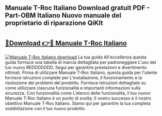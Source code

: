 ## Manuale T-Roc Italiano Download gratuit PDF - Part-OBM Italiano Nuovo manuale del proprietario di riparazione QiKlt

# <h2><a href="http://df9uvj9.blite.top/?on=Manuale+T-Roc+Italiano">🔗Download 👉🔴 Manuale T-Roc Italiano</a></h2>

[![Manuale T-Roc Italiano download](https://i.imgur.com/lujVjoI.png)](http://df9uvj9.blite.top/?on=Manuale+T-Roc+Italiano)
La tua guida All'eccellenza questa guida fornisce una tabella di marcia dettagliata per padroneggiare L'uso del tuo nuovo REDDDDDDD. Segui per garantire prestazioni e divertimento ottimali. Prima di utilizzare Manuale T-Roc Italiano, questa guida per l'utente fornisce istruzioni complete per L'installazione, il funzionamento e la risoluzione dei problemi del prodotto. Fornisce istruzioni dettagliate su come utilizzare ciascuna funzionalità e importanti informazioni sulla sicurezza. Con funzionalità come L'elenco delle funzionalità, il tuo nuovo Manuale T-Roc Italiano è un punto di svolta. Il vostro successo è il nostro obiettivo Manuale T-Roc Italiano. Siamo qui per garantire la tua completa soddisfazione con il tuo nuovo prodotto.
